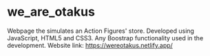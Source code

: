 # we_are_otakus
Webpage the simulates an Action Figures' store. Developed using JavaScript, HTML5 and CSS3. Any Boostrap functionality used in the development.
Website link: https://wereotakus.netlify.app/
